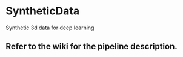 # SyntheticData
Synthetic 3d data for deep learning

## Refer to the wiki for the pipeline description. 
